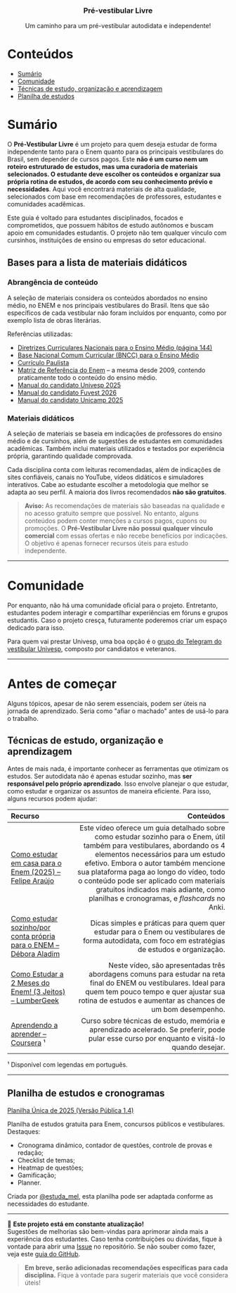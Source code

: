 <div align="center" style="text-align: center">
<h3>Pré-vestibular Livre</h3>
<p>
  Um caminho para um pré-vestibular autodidata e independente!
</p>
</div>

# Conteúdos

- [Sumário](#sum%C3%A1rio)
- [Comunidade](#comunidade)
- [Técnicas de estudo, organização e aprendizagem](#t%C3%A9cnicas-de-estudo-organiza%C3%A7%C3%A3o-e-aprendizagem)
- [Planilha de estudos](#planilha-de-estudos)

# Sumário

O **Pré-Vestibular Livre** é um projeto para quem deseja estudar de forma independente tanto para o Enem quanto para os principais vestibulares do Brasil, sem depender de cursos pagos. Este **não é um curso nem um roteiro estruturado de estudos, mas uma curadoria de materiais selecionados. O estudante deve escolher os conteúdos e organizar sua própria rotina de estudos, de acordo com seu conhecimento prévio e necessidades**. Aqui você encontrará materiais de alta qualidade, selecionados com base em recomendações de professores, estudantes e comunidades acadêmicas.

Este guia é voltado para estudantes disciplinados, focados e comprometidos, que possuem hábitos de estudo autônomos e buscam apoio em comunidades estudantis. O projeto não tem qualquer vínculo com cursinhos, instituições de ensino ou empresas do setor educacional.

## Bases para a lista de materiais didáticos

### **Abrangência de conteúdo**
A seleção de materiais considera os conteúdos abordados no ensino médio, no ENEM e nos principais vestibulares do Brasil. Itens que são específicos de cada vestibular não foram incluídos por enquanto, como por exemplo lista de obras literárias.

Referências utilizadas:

- [Diretrizes Curriculares Nacionais para o Ensino Médio (página 144)](http://portal.mec.gov.br/index.php?option=com_docman&view=download&alias=15548-d-c-n-educacao-basica-nova-pdf&Itemid=30192)
- [Base Nacional Comum Curricular (BNCC) para o Ensino Médio](http://basenacionalcomum.mec.gov.br/)
- [Currículo Paulista](https://efape.educacao.sp.gov.br/curriculopaulista/ensino-medio/)
- [Matriz de Referência do Enem](https://download.inep.gov.br/download/enem/matriz_referencia.pdf) – a mesma desde 2009, contendo praticamente todo o conteúdo do ensino médio.
- [Manual do candidato Univesp 2025](https://univesp.br/sites/58f6506869226e9479d38201/assets/67a0c3867c1bd156b526dc1b/Manual_do_Candidato__-_Processo_Seletivo_Vestibular_2025.pdf)
- [Manual do candidato Fuvest 2026](https://www.fuvest.br/wp-content/uploads/fuvest2026_programa-vestibular.pdf)
- [Manual do candidato Unicamp 2025](https://www.comvest.unicamp.br/wp-content/uploads/2024/07/MANUAL-2025.pdf)

### **Materiais didáticos**
A seleção de materiais se baseia em indicações de professores do ensino médio e de cursinhos, além de sugestões de estudantes em comunidades acadêmicas. Também inclui materiais utilizados e testados por experiência própria, garantindo qualidade comprovada.

Cada disciplina conta com leituras recomendadas, além de indicações de sites confiáveis, canais no YouTube, vídeos didáticos e simuladores interativos. Cabe ao estudante escolher a metodologia que melhor se adapta ao seu perfil. A maioria dos livros recomendados **não são gratuitos**.

> **Aviso:**
> As recomendações de materiais são baseadas na qualidade e no acesso gratuito sempre que possível. No entanto, alguns conteúdos podem conter menções a cursos pagos, cupons ou promoções. O **Pré-Vestibular Livre não possui qualquer vínculo comercial** com essas ofertas e não recebe benefícios por indicações. O objetivo é apenas fornecer recursos úteis para estudo independente.

---

# Comunidade

Por enquanto, não há uma comunidade oficial para o projeto. Entretanto, estudantes podem interagir e compartilhar experiências em fóruns e grupos estudantis. Caso o projeto cresça, futuramente poderemos criar um espaço dedicado para isso.

Para quem vai prestar Univesp, uma boa opção é o [grupo do Telegram do vestibular Univesp](https://t.me/Vestibular_UNIVESP), composto por candidatos e veteranos.

---

# Antes de começar

Alguns tópicos, apesar de não serem essenciais, podem ser úteis na jornada de aprendizado. Seria como "afiar o machado" antes de usá-lo para o trabalho.

## Técnicas de estudo, organização e aprendizagem

Antes de mais nada, é importante conhecer as ferramentas que otimizam os estudos. Ser autodidata não é apenas estudar sozinho, mas **ser responsável pelo próprio aprendizado**. Isso envolve planejar o que estudar, como estudar e organizar os assuntos de maneira eficiente. Para isso, alguns recursos podem ajudar:

Recurso | Conteúdos
:-- | --: 
[Como estudar em casa para o Enem (2025) – Felipe Araújo](https://youtu.be/umkW28lgQ8U) | Este vídeo oferece um guia detalhado sobre como estudar sozinho para o Enem, útil também para vestibulares, abordando os 4 elementos necessários para um estudo efetivo. Embora o autor também mencione sua plataforma paga ao longo do vídeo, todo o conteúdo pode ser aplicado com materiais gratuitos indicados mais adiante, como planilhas e cronogramas, e _flashcards_ no Anki.
[Como estudar sozinho/por conta própria para o ENEM – Débora Aladim](https://youtu.be/AbXfKxBIJiA) | Dicas simples e práticas para quem quer estudar para o Enem ou vestibulares de forma autodidata, com foco em estratégias de estudos e organização.
[Como Estudar a 2 Meses do Enem! (3 Jeitos) – LumberGeek](https://youtu.be/4kjvm6mGzAA) | Neste vídeo, são apresentadas três abordagens comuns para estudar na reta final do ENEM ou vestibulares. Ideal para quem tem pouco tempo e quer ajustar sua rotina de estudos e aumentar as chances de um bom desempenho.
[Aprendendo a aprender – Coursera](https://pt.coursera.org/learn/aprender) ¹ | Curso sobre técnicas de estudo, memória e aprendizado acelerado. Se preferir, pode pular esse curso por enquanto e visitá-lo quando desejar.

¹ Disponível com legendas em português.

---

## Planilha de estudos e cronogramas

[Planilha Única de 2025 (Versão Pública 1.4)](https://docs.google.com/spreadsheets/d/1uNP5c-ZAY05l9aVExFWSpAuiPoysa8Ei-4F1uIFctrY/edit?gid=439855357#gid=439855357)

Planilha de estudos gratuita para Enem, concursos públicos e vestibulares.  
Destaques:
- Cronograma dinâmico, contador de questões, controle de provas e redação;
- Checklist de temas;
- Heatmap de questões;
- Gamificação;
- Planner.

Criada por [@estuda_mel](https://linktr.ee/estuda_mel), esta planilha pode ser adaptada conforme as necessidades do estudante.

---

📌 **Este projeto está em constante atualização!**  
Sugestões de melhorias são bem-vindas para aprimorar ainda mais a experiência dos estudantes. Caso tenha contribuições ou dúvidas, fique à vontade para abrir uma [Issue](https://github.com/lrsilveira/pre-vestibular/issues) no repositório. Se não souber como fazer, veja este [guia do GitHub](https://help.github.com/articles/creating-an-issue/).

> **Em breve, serão adicionadas recomendações específicas para cada disciplina.** Fique à vontade para sugerir materiais que você considera úteis!
